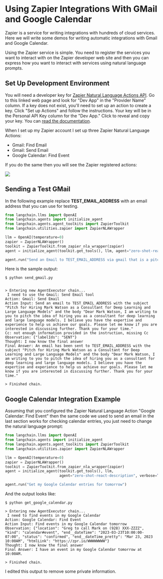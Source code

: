 # Using Zapier Integrations With GMail and Google Calendar

Zapier is a service for writing integrations with hundreds of cloud services. Here we will write some demos for writing automatic integrations with Gmail and Google Calendar.

Using the Zapier service is simple. You need to register the services you want to interact with on the Zapier developer web site and then you can express how you want to interact with services using natural language prompts.

## Set Up Development Environment

You will need a developer key for [Zapier Natural Language Actions API](https://nla.zapier.com/get-started/). Go to this linked web page and look for "Dev App" in the "Provider Name" column. If a key does not exist, you'll need to set up an action to create a key. Click "Set up Actions" and follow the instructions. Your key will be in the Personal API Key column for the "Dev App." Click to reveal and copy your key. You can [read the documentation](https://nla.zapier.com/api/v1/dynamic/docs).

When I set up my Zapier account I set up three Zapier Natural Language Actions:

- Gmail: Find Email
- Gmail: Send Email
- Google Calendar: Find Event

If you do the same then you will see the Zapier registered actions:

![](zapier1.png)


## Sending a Test GMail

In the following example replace **TEST_EMAIL_ADDRESS** with an email address that you can use for testing.

```python
from langchain.llms import OpenAI
from langchain.agents import initialize_agent
from langchain.agents.agent_toolkits import ZapierToolkit
from langchain.utilities.zapier import ZapierNLAWrapper

llm = OpenAI(temperature=0)
zapier = ZapierNLAWrapper()
toolkit = ZapierToolkit.from_zapier_nla_wrapper(zapier)
agent = initialize_agent(toolkit.get_tools(), llm, agent="zero-shot-react-description", verbose=True)

agent.run("Send an Email to TEST_EMAIL_ADDRESS via gmail that is a pitch for hiring Mark Watson as a consultant for deep learning and large language models")
```

Here is the sample output:

```console
$ python send_gmail.py


> Entering new AgentExecutor chain...
 I need to use the Gmail: Send Email tool
Action: Gmail: Send Email
Action Input: Send an email to TEST_EMAIL_ADDRESS with the subject "Pitch for Hiring Mark Watson as a Consultant for Deep Learning and Large Language Models" and the body "Dear Mark Watson, I am writing to you to pitch the idea of hiring you as a consultant for deep learning and large language models. I believe you have the expertise and experience to help us achieve our goals. Please let me know if you are interested in discussing further. Thank you for your time."
Cc: not enough information provided in the instruction, missing Cc
Observation: {"labelIds": "SENT"}
Thought: I now know the final answer
Final Answer: An email has been sent to TEST_EMAIL_ADDRESS with the subject "Pitch for Hiring Mark Watson as a Consultant for Deep Learning and Large Language Models" and the body "Dear Mark Watson, I am writing to you to pitch the idea of hiring you as a consultant for deep learning and large language models. I believe you have the expertise and experience to help us achieve our goals. Please let me know if you are interested in discussing further. Thank you for your time."

> Finished chain.
```

## Google Calendar Integration Example

Assuming that you configured the Zapier Natural Language Action "Google Calendar: Find Event" then the same code we used to send an email in the last section works for checking calendar entries, you just need to change the natural language prompt:

```python
from langchain.llms import OpenAI
from langchain.agents import initialize_agent
from langchain.agents.agent_toolkits import ZapierToolkit
from langchain.utilities.zapier import ZapierNLAWrapper

llm = OpenAI(temperature=0)
zapier = ZapierNLAWrapper()
toolkit = ZapierToolkit.from_zapier_nla_wrapper(zapier)
agent = initialize_agent(toolkit.get_tools(), llm, 
                         agent="zero-shot-react-description", verbose=True)

agent.run("Get my Google Calendar entries for tomorrow")
```

And the output looks like: 

```console
$ python get_google_calendar.py

> Entering new AgentExecutor chain...
 I need to find events in my Google Calendar
Action: Google Calendar: Find Event
Action Input: Find events in my Google Calendar tomorrow
Observation: {"location": "Greg to call Mark on (928) XXX-ZZZZ", "kind": "calendar#event", "end__dateTime": "2023-03-23T10:00:00-07:00", "status": "confirmed", "end__dateTime_pretty": "Mar 23, 2023 10:00AM", "htmlLink": "https://zpr.io/WWWWWWWW"}
Thought: I now know the final answer
Final Answer: I have an event in my Google Calendar tomorrow at 10:00AM.

> Finished chain.
```

I edited this output to remove some private information.
